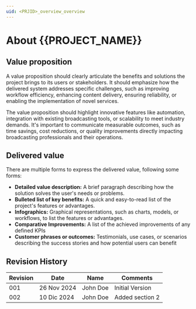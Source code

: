 ```yaml
---
uid: <PRJID>_overview_overview
---
```

# About {{PROJECT_NAME}}

## Value proposition
A value proposition should clearly articulate the benefits and solutions the project brings to its users or stakeholders.
It should emphasize how the delivered system addresses specific challenges, such as improving workflow efficiency, 
enhancing content delivery, ensuring reliability, or enabling the implementation of novel services.

The value proposition should highlight innovative features like automation, integration with existing
broadcasting tools, or scalability to meet industry demands. It's important to communicate measurable outcomes,
such as time savings, cost reductions, or quality improvements directly impacting broadcasting professionals and their operations.

## Delivered value
There are multiple forms to express the delivered value, following some forms:

* **Detailed value description:** A brief paragraph describing how the solution solves the user's needs or problems.
* **Bulleted list of key benefits:** A quick and easy-to-read list of the project's features or advantages.
* **Infographics:** Graphical representations, such as charts, models, or workflows, to list the features or advantages.
* **Comparative Improvements:** A list of the achieved improvements of any defined KPIs
* **Customer phrases or outcomes:** Testimonials, use cases, or scenarios describing the success stories and how potential users can benefit

## Revision History

| Revision | Date        | Name     | Comments        |
|----------|-------------|----------|-----------------|
| 001      | 26 Nov 2024 | John Doe | Initial Version |
| 002      | 10 Dic 2024 | John Doe | Added section 2 |
